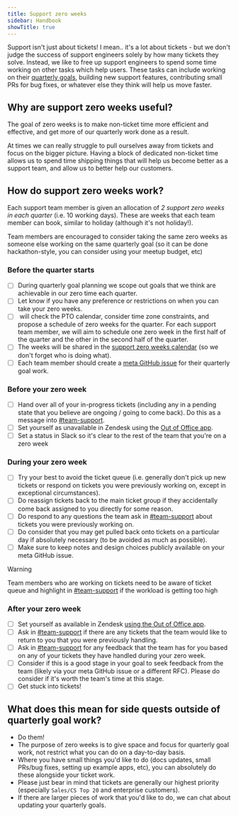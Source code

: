 ```yaml
---
title: Support zero weeks
sidebar: Handbook
showTitle: true
---
```


Support isn't just about tickets! I mean.. it's a lot about tickets - but we don't judge the success of support engineers solely by how many tickets they solve. Instead, we like to free up support engineers to spend some time working on other tasks which help users. These tasks can include working on their [quarterly goals](/teams/support/objectives), building new support features, contributing small PRs for bug fixes, or whatever else they think will help us move faster.


## Why are support zero weeks useful?
The goal of zero weeks is to make non-ticket time more efficient and effective, and get more of our quarterly work done as a result.

At times we can really struggle to pull ourselves away from tickets and focus on the bigger picture. Having a block of dedicated non-ticket time allows us to spend time shipping things that will help us become better as a support team, and allow us to better help our customers.

## How do support zero weeks work?

Each support team member is given an allocation of *2 support zero weeks in each quarter* (i.e. 10 working days). These are weeks that each team member can book, similar to holiday (although it's not holiday!).

Team members are encouraged to consider taking the same zero weeks as someone else working on the same quarterly goal (so it can be done hackathon-style, you can consider using your meetup budget, etc)

### Before the quarter starts
- [ ] During quarterly goal planning we scope out goals that we think are achievable in our zero time each quarter.
- [ ] Let <TeamMember name="Abigail Richardson"/> know if you have any preference or restrictions on when you can take your zero weeks.
- [ ] <TeamMember name="Abigail Richardson"/> will check the PTO calendar, consider time zone constraints, and propose a schedule of zero weeks for the quarter. For each support team member, we will aim to schedule one zero week in the first half of the quarter and the other in the second half of the quarter.
- [ ] The weeks will be shared in the [support zero weeks calendar](https://calendar.google.com/calendar/u/0?cid=Y182ZmU5MDIwYTlmODQ5ZWRmZmM4Mzc5MmZiMmU5NTM4Y2M0OGQ1NWVlNDZmMjg1ZTBjNTBlN2JhZWUzOTljYmUwQGdyb3VwLmNhbGVuZGFyLmdvb2dsZS5jb20) (so we don't forget who is doing what).
- [ ] Each team member should create a [meta GitHub issue](https://github.com/PostHog/meta) for their quarterly goal work.

### Before your zero week
- [ ] Hand over all of your in-progress tickets (including any in a pending state that you believe are ongoing / going to come back). Do this as a message into [#team-support](https://posthog.slack.com/archives/C075D3C5HST).
- [ ] Set yourself as unavailable in Zendesk using the [Out of Office app](https://posthoghelp.zendesk.com/agent/apps/out-of-office).
- [ ] Set a status in Slack so it's clear to the rest of the team that you're on a zero week 

### During your zero week
- [ ] Try your best to avoid the ticket queue (i.e. generally don't pick up new tickets or respond on tickets you were previously working on, except in exceptional circumstances).
- [ ] Do reassign tickets back to the main ticket group if they accidentally come back assigned to you directly for some reason.
- [ ] Do respond to any questions the team ask in [#team-support](https://posthog.slack.com/archives/C075D3C5HST) about tickets you were previously working on.
- [ ] Do consider that you may get pulled back onto tickets on a particular day if absolutely necessary (to be avoided as much as possible).
- [ ] Make sure to keep notes and design choices publicly available on your meta GitHub issue.

> [!WARNING]
> Team members who are working on tickets need to be aware of ticket queue and highlight in [#team-support](https://posthog.slack.com/archives/C075D3C5HST) if the workload is getting too high

### After your zero week
- [ ] Set yourself as available in Zendesk [using the Out of Office app](https://posthoghelp.zendesk.com/agent/apps/out-of-office).
- [ ] Ask in [#team-support](https://posthog.slack.com/archives/C075D3C5HST) if there are any tickets that the team would like to return to you that you were previously handling.
- [ ] Ask in [#team-support](https://posthog.slack.com/archives/C075D3C5HST) for any feedback that the team has for you based on any of your tickets they have handled during your zero week.
- [ ] Consider if this is a good stage in your goal to seek feedback from the team (likely via your meta GitHub issue or a different RFC). Please do consider if it's worth the team's time at this stage.
- [ ] Get stuck into tickets!

## What does this mean for side quests outside of quarterly goal work?
  - Do them!
  - The purpose of zero weeks is to give space and focus for quarterly goal work, not restrict what you can do on a day-to-day basis.
  - Where you have small things you'd like to do (docs updates, small PRs/bug fixes, setting up example apps, etc), you can absolutely do these alongside your ticket work.
  - Please just bear in mind that tickets are generally our highest priority (especially `Sales/CS Top 20` and enterprise customers).
  - If there are larger pieces of work that you'd like to do, we can chat about updating your quarterly goals.

